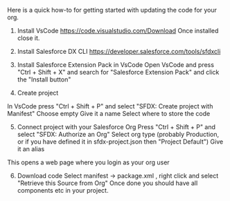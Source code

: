 Here is a quick how-to for getting started with updating the code for your org.
 
1) Install VsCode
https://code.visualstudio.com/Download
Once installed close it.
 
2) Install Salesforce DX CLI
https://developer.salesforce.com/tools/sfdxcli
 
3) Install Salesforce Extension Pack in VsCode
Open VsCode and press "Ctrl + Shift + X" and search for "Salesforce Extension Pack" and click the "Install button"
 
4) Create project
 
In VsCode press "Ctrl + Shift + P" and select "SFDX: Create project with Manifest"
Choose empty
Give it a name
Select where to store the code
 
5) Connect project with your Salesforce Org
Press "Ctrl + Shift + P" and select "SFDX: Authorize an Org"
Select org type (probably Production, or if you have defined it in sfdx-project.json then "Project Default")
Give it an alias
 
This opens a web page where you login as your org user
 
6) Download code
Select manifest -> package.xml , right click and select "Retrieve this Source from Org"
Once done you should have all components etc in your project.